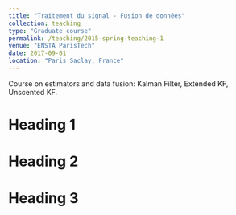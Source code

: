 ```yaml
---
title: "Traitement du signal - Fusion de données"
collection: teaching
type: "Graduate course"
permalink: /teaching/2015-spring-teaching-1
venue: "ENSTA ParisTech"
date: 2017-09-01
location: "Paris Saclay, France"
---
```


Course on estimators and data fusion: Kalman Filter, Extended KF, Unscented KF.

Heading 1
======

Heading 2
======

Heading 3
======
